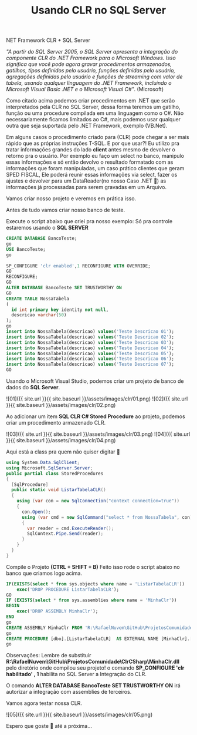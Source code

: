 ﻿---
title: "Usando CLR no SQL Server"
comments: false
excerpt_separator: "Ler mais"
categories:
  - SQL Server
tags:
  - CSharp
  - SQL Server
---
NET Framework CLR + SQL Server

*"A partir do SQL Server 2005, o SQL Server apresenta a integração do componente CLR do .NET Framework para o Microsoft Windows.
Isso significa que você pode agora gravar procedimentos armazenados, gatilhos, tipos definidos pelo usuário, funções definidas pelo usuário,
agregações definidas pelo usuário e funções de streaming com valor de tabela, usando qualquer linguagem do .NET Framework,
incluindo o Microsoft Visual Basic .NET e o Microsoft Visual C#"*. (Microsoft)

Como citado acima podemos criar procedimentos em .NET que serão interpretados pela CLR no SQL Server, dessa forma teremos um gatilho, função ou uma procedure compilada em uma linguagem como o C#.
Não necessariamente ficamos limitados ao C#, mais podemos usar qualquer outra que seja suportada pelo .NET Framework, exemplo (VB.Net).

Em alguns casos o procedimento criado para (CLR) pode chegar a ser mais rápido que as próprias instruções T-SQL.
E por que usar?! Eu utilizo pra tratar informações grandes do lado **client** antes mesmo de devolver o retorno pra o usuário.
Por exemplo eu faço um select no banco, manipulo essas informações e só então devolvo o resultado formatado com as informações que foram manipuladas, um caso prático clientes que geram SPED FISCAL, Ele poderá reunir essas informações via select, fazer os ajustes e devolver para um DataReader(no nosso Caso .NET 🙂) as informações já processadas para serem gravadas em um Arquivo.

Vamos criar nosso projeto e veremos em prática isso.

Antes de tudo vamos criar nosso banco de teste.

Execute o script abaixo que criei pra nosso exemplo:
Só pra controle estaremos usando o **SQL SERVER**

```sql
CREATE DATABASE BancoTeste; 
go   
USE BancoTeste;
go   
  
SP_CONFIGURE 'clr enabled',1 RECONFIGURE WITH OVERRIDE; 
GO
RECONFIGURE; 
GO
ALTER DATABASE BancoTeste SET TRUSTWORTHY ON  
GO 
CREATE TABLE NossaTabela
(
  id int primary key identity not null,
  descricao varchar(50)
);
go
insert into NossaTabela(descricao) values('Teste Descricao 01');
insert into NossaTabela(descricao) values('Teste Descricao 02');
insert into NossaTabela(descricao) values('Teste Descricao 03');
insert into NossaTabela(descricao) values('Teste Descricao 04');
insert into NossaTabela(descricao) values('Teste Descricao 05');
insert into NossaTabela(descricao) values('Teste Descricao 06');
insert into NossaTabela(descricao) values('Teste Descricao 07');
GO
```

Usando o Microsoft Visual Studio, podemos criar um projeto de banco de dados do **SQL Server**.

![01]({{ site.url }}{{ site.baseurl }}/assets/images/clr/01.png)
![02]({{ site.url }}{{ site.baseurl }}/assets/images/clr/02.png)

Ao adicionar um item **SQL CLR C# Stored Procedure** ao projeto, podemos criar um procedimento armazenado CLR.

![03]({{ site.url }}{{ site.baseurl }}/assets/images/clr/03.png)
![04]({{ site.url }}{{ site.baseurl }}/assets/images/clr/04.png)

Aqui está a class pra quem não quiser digitar 🙂

```csharp
using System.Data.SqlClient;
using Microsoft.SqlServer.Server;
public partial class StoredProcedures
{
  [SqlProcedure]
  public static void ListarTabelaCLR()
  {
    using (var con = new SqlConnection("context connection=true"))
    {
      con.Open();
      using (var cmd = new SqlCommand("select * from NossaTabela", con))
      {
        var reader = cmd.ExecuteReader();
        SqlContext.Pipe.Send(reader);
      }
    }
  }
}
```

Compile o Projeto **(CTRL + SHIFT + B)**
Feito isso rode o script abaixo no banco que criamos logo acima.

```sql
IF(EXISTS(select * from sys.objects where name = 'ListarTabelaCLR'))  
    exec('DROP PROCEDURE ListarTabelaCLR');  
GO  
IF (EXISTS(select * from sys.assemblies where name = 'MinhaClr'))  
BEGIN   
    exec('DROP ASSEMBLY MinhaClr');  
END  
go
CREATE ASSEMBLY MinhaClr FROM 'R:\RafaelNuvem\GitHub\ProjetosComunidade\ClrCSharp\MinhaClr.dll' with PERMISSION_SET =UNSAFE;
go
CREATE PROCEDURE [dbo].[ListarTabelaCLR]  AS EXTERNAL NAME [MinhaClr].[StoredProcedures].[ListarTabelaCLR]  
go
```

Observações:
Lembre de substituir **R:\RafaelNuvem\GitHub\ProjetosComunidade\ClrCSharp\MinhaClr.dll** pelo diretório onde compilou seu projeto!
o comando **SP_CONFIGURE 'clr habilitado' , 1** habilita no SQL Server a Integração do CLR.

O comando **ALTER DATABASE BancoTeste SET TRUSTWORTHY ON** irá autorizar a integração com assemblies de terceiros.

Vamos agora testar nossa CLR.

![05]({{ site.url }}{{ site.baseurl }}/assets/images/clr/05.png)

Espero que goste 🙂 até a próxima…